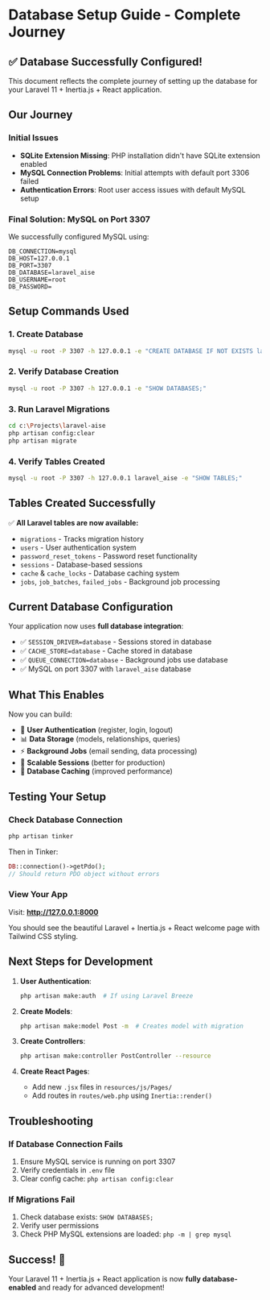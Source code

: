 # Database Setup Guide - Complete Journey

## ✅ **Database Successfully Configured!**

This document reflects the complete journey of setting up the database for your Laravel 11 + Inertia.js + React application.

## Our Journey

### Initial Issues
- **SQLite Extension Missing**: PHP installation didn't have SQLite extension enabled
- **MySQL Connection Problems**: Initial attempts with default port 3306 failed
- **Authentication Errors**: Root user access issues with default MySQL setup

### Final Solution: MySQL on Port 3307

We successfully configured MySQL using:
```env
DB_CONNECTION=mysql
DB_HOST=127.0.0.1
DB_PORT=3307
DB_DATABASE=laravel_aise
DB_USERNAME=root
DB_PASSWORD=
```

## Setup Commands Used

### 1. Create Database
```bash
mysql -u root -P 3307 -h 127.0.0.1 -e "CREATE DATABASE IF NOT EXISTS laravel_aise;"
```

### 2. Verify Database Creation
```bash
mysql -u root -P 3307 -h 127.0.0.1 -e "SHOW DATABASES;"
```

### 3. Run Laravel Migrations
```bash
cd c:\Projects\laravel-aise
php artisan config:clear
php artisan migrate
```

### 4. Verify Tables Created
```bash
mysql -u root -P 3307 -h 127.0.0.1 laravel_aise -e "SHOW TABLES;"
```

## Tables Created Successfully

✅ **All Laravel tables are now available:**
- `migrations` - Tracks migration history
- `users` - User authentication system
- `password_reset_tokens` - Password reset functionality
- `sessions` - Database-based sessions
- `cache` & `cache_locks` - Database caching system
- `jobs`, `job_batches`, `failed_jobs` - Background job processing

## Current Database Configuration

Your application now uses **full database integration**:
- ✅ `SESSION_DRIVER=database` - Sessions stored in database
- ✅ `CACHE_STORE=database` - Cache stored in database  
- ✅ `QUEUE_CONNECTION=database` - Background jobs use database
- ✅ MySQL on port 3307 with `laravel_aise` database

## What This Enables

Now you can build:
- 🔐 **User Authentication** (register, login, logout)
- 📊 **Data Storage** (models, relationships, queries)
- ⚡ **Background Jobs** (email sending, data processing)
- 🚀 **Scalable Sessions** (better for production)
- 💾 **Database Caching** (improved performance)

## Testing Your Setup

### Check Database Connection
```bash
php artisan tinker
```
Then in Tinker:
```php
DB::connection()->getPdo();
// Should return PDO object without errors
```

### View Your App
Visit: **http://127.0.0.1:8000**

You should see the beautiful Laravel + Inertia.js + React welcome page with Tailwind CSS styling.

## Next Steps for Development

1. **User Authentication**:
   ```bash
   php artisan make:auth  # If using Laravel Breeze
   ```

2. **Create Models**:
   ```bash
   php artisan make:model Post -m  # Creates model with migration
   ```

3. **Create Controllers**:
   ```bash
   php artisan make:controller PostController --resource
   ```

4. **Create React Pages**:
   - Add new `.jsx` files in `resources/js/Pages/`
   - Add routes in `routes/web.php` using `Inertia::render()`

## Troubleshooting

### If Database Connection Fails
1. Ensure MySQL service is running on port 3307
2. Verify credentials in `.env` file
3. Clear config cache: `php artisan config:clear`

### If Migrations Fail
1. Check database exists: `SHOW DATABASES;`
2. Verify user permissions
3. Check PHP MySQL extensions are loaded: `php -m | grep mysql`

## Success! 🎉

Your Laravel 11 + Inertia.js + React application is now **fully database-enabled** and ready for advanced development!
